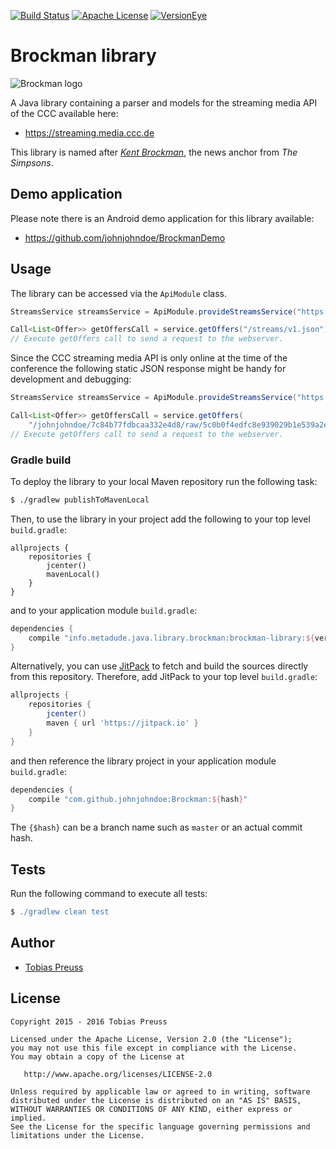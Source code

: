 [![Build Status](https://travis-ci.org/johnjohndoe/Brockman.svg)](https://travis-ci.org/johnjohndoe/Brockman) [![Apache License](http://img.shields.io/badge/license-Apache%20License%202.0-lightgrey.svg)](http://choosealicense.com/licenses/apache-2.0/) [![VersionEye](https://www.versioneye.com/user/projects/565cea4572a20a000e04039c/badge.svg)](https://www.versioneye.com/user/projects/565cea4572a20a000e04039c)

# Brockman library

![Brockman logo](gfx/brockman-logo.png "Brockman logo")

A Java library containing a parser and models for the streaming media API of the CCC available here:

* https://streaming.media.ccc.de

This library is named after [*Kent Brockman*][kent-brockman-wikipedia], the news anchor from *The Simpsons*.


## Demo application

Please note there is an Android demo application for this library available:

* https://github.com/johnjohndoe/BrockmanDemo


## Usage

The library can be accessed via the `ApiModule` class.

```java
StreamsService streamsService = ApiModule.provideStreamsService("https://streaming.media.ccc.de");

Call<List<Offer>> getOffersCall = service.getOffers("/streams/v1.json");
// Execute getOffers call to send a request to the webserver.
```

Since the CCC streaming media API is only online at the time of the conference
the following static JSON response might be handy for development and debugging:

```java
StreamsService streamsService = ApiModule.provideStreamsService("https://gist.githubusercontent.com");

Call<List<Offer>> getOffersCall = service.getOffers(
    "/johnjohndoe/7c84b77fdbcaa332e4d8/raw/5c0b0f4edfc8e939029b1e539a2ef5757601b205/streams-v1.json");
// Execute getOffers call to send a request to the webserver.
```


### Gradle build

To deploy the library to your local Maven repository run the following task:

```bash
$ ./gradlew publishToMavenLocal
```

Then, to use the library in your project add the following to
your top level `build.gradle`:

```
allprojects {
    repositories {
        jcenter()
        mavenLocal()
    }
}
```

and to your application module `build.gradle`:


```groovy
dependencies {
    compile "info.metadude.java.library.brockman:brockman-library:${version}"
}
```

Alternatively, you can use [JitPack][jitpack] to fetch and build the sources
directly from this repository.
Therefore, add JitPack to your top level `build.gradle`:

```groovy
allprojects {
    repositories {
        jcenter()
        maven { url 'https://jitpack.io' }
    }
}
```

and then reference the library project in your application module `build.gradle`:

```groovy
dependencies {
    compile "com.github.johnjohndoe:Brockman:${hash}"
}
```

The `{$hash}` can be a branch name such as `master` or an actual commit hash.


## Tests

Run the following command to execute all tests:

```groovy
$ ./gradlew clean test
```


## Author

* [Tobias Preuss][tobias-preuss]

## License

    Copyright 2015 - 2016 Tobias Preuss

    Licensed under the Apache License, Version 2.0 (the "License");
    you may not use this file except in compliance with the License.
    You may obtain a copy of the License at

       http://www.apache.org/licenses/LICENSE-2.0

    Unless required by applicable law or agreed to in writing, software
    distributed under the License is distributed on an "AS IS" BASIS,
    WITHOUT WARRANTIES OR CONDITIONS OF ANY KIND, either express or implied.
    See the License for the specific language governing permissions and
    limitations under the License.


[tobias-preuss]: https://github.com/johnjohndoe
[kent-brockman-wikipedia]: https://en.wikipedia.org/wiki/Kent_Brockman
[jitpack]: https://jitpack.io
